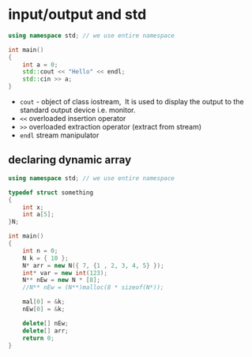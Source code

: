 # input/output and std

```CPP
using namespace std; // we use entire namespace

int main()
{
	int a = 0;
	std::cout << "Hello" << endl;
	std::cin >> a;
}

```
- `cout` - object of class iostream,  It is used to display the output to the standard output device i.e. monitor.
- `<<` overloaded insertion operator
- `>>` overloaded extraction operator (extract from stream)
- `endl` stream manipulator
## declaring dynamic array

```C++ 
using namespace std; // we use entire namespace

typedef struct something
{
	int x;
	int a[5];
}N;

int main()
{
	int n = 0;
	N k = { 10 };
	N* arr = new N({ 7, {1 , 2, 3, 4, 5} });
	int* var = new int(123);
	N** nEw = new N * [8];
	//N** nEw = (N**)malloc(8 * sizeof(N*));

	mal[0] = &k;
	nEw[0] = &k;

	delete[] nEw;
	delete[] arr;
	return 0;
}
```